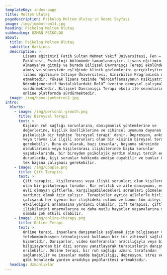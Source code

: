 ```yaml
---
templateKey: index-page
title: Meltem Ulutaş
pagedescription: Psikolog Meltem Ulutaş'ın Resmi Sayfası
image: /img/jumbotron11.jpg
heading: Psikolog Meltem Ulutaş
subheading: UZMAN PSİKOLOG
about:
  title: Psikolog Meltem Ulutaş
  subtitle: Hakkında
  description: >
        Lisans eğitimini Fatih Sultan Mehmet Vakıf Üniversitesi, Fen – Edebiyat
        Fakültesi, Psikoloji bölümünde tamamlanmıştır. Lisans eğitiminin ardından
        Almanya’ya gitmiş ve burada Bilişsel Davranışçı Terapi ekolünde eğitimler
        almış ve süpervizör eşliğinde klinik gözlemlerini gerçekleştirmiştir. Yüksek
        lisans eğitimine İstinye Üniversitesi, Sinirbilim Programında devam
        etmektedir. Yüksek lisans tezinde “Nöroinflamasyonun Psikiyatrik ve
        Nörodejeneratif Hastalıklardaki Rolü” üzerine deneysel çalışmalarını
        sürdürmektedir. Bilişsel Davranışçı Terapi ekolü ile seanslarını klinikte ve
        online platformda sürdürmektedir.
  image: /img/home-jumbotron2.jpg
intro:
  blurbs:
    - image: /img/personal-growth.png
      title: Bireysel Terapi
      text: >
        Kişinin ruh sağlığı sorunlarına, danışmanlık yöntemlerine ve
        değerlerine, kişilik özelliklerine ve zihinsel uyumuna dayanan
        psikolojik bir teşhise 'bireysel terapi' denir. Depresyon, anksiyete
        veya travma ile ilgili sorunları olan bir kişinin bireysel terapi alması
        gerekebilir. Buna ek olarak, bazı insanlar, boşanma sürecinde
        olduklarında veya kişilerarası ilişkilerinde başka sorunlar
        yaşadıklarında, bir bireyden psikolojik yardım almayı tercih ederler. Bu
        durumlarda, kişi sorunlar hakkında endişe duyabilir ve bunlar üzerinde
        tek başına çalışması gerekebilir.
    - image: /img/Couple.png
      title: Çift Terapisi
      text: >
        Çift terapisi, kişilerarası veya ilişki sorunları olan kişilere yardımcı
        olan bir psikoterapi türüdür. Bir evlilik ve aile danışmanı, evli veya
        evli olmayan çiftlerle, karşılaşabilecekleri sorunları çözmelerine
        yardımcı olmak için çalışır. Terapistler ayrıca ailelerle birlikte
        çalışarak her üyenin bir ilişkideki rolünü ve bunun tüm aileyi nasıl
        etkilediğini anlamasına yardımcı olabilir. Çift terapisi, çiftlerin
        ilişkilerini onarmalarına ve daha mutlu hayatlar yaşamalarına yardımcı
        olmada çok etkili olabilir.
    - image: /img/online-therapy.png
      title: Online Terapi
      text: >
        Online terapi, insanlara danışmanlık sağlamak için bilgisayar ve
        telekomünikasyon teknolojisini kullanan bir tür zihinsel sağlık
        hizmetidir. Danışanlar, video konferanslar aracılığıyla veya bir
        bilgisayardan bir dizi soruyu yanıtlayarak terapistlerin danışmanlığına
        erişebilir. Online terapi, bir ruh sağlığı uzmanı tarafından
        sağlanabilir ve insanlar madde bağımlılığı, depresyon, stres ve kaygı
        gibi konularda yardım aradıkça popülaritesi artmaktadır.
  heading: Uzmanlıklar
---
```

